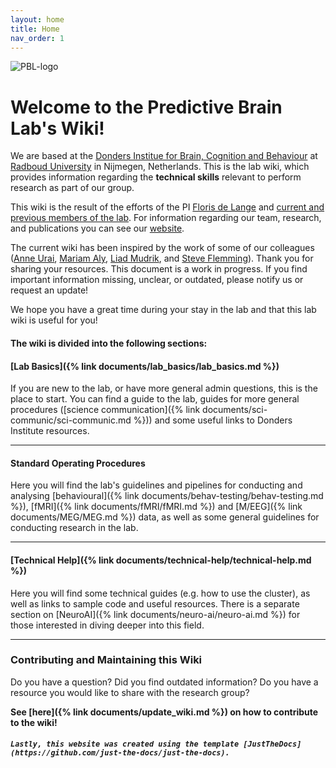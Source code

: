 ```yaml
---
layout: home
title: Home
nav_order: 1
---
```

![PBL-logo](./images/PBL-logo-SVG-P.png)

# Welcome to the Predictive Brain Lab's Wiki!

We are based at the [Donders Institue for Brain, Cognition and Behaviour](https://www.ru.nl/en/donders-institute) at [Radboud University](https://www.ru.nl/en) in Nijmegen, Netherlands. This is the lab wiki, which provides information regarding the **technical skills** relevant to perform research as part of our group. 

This wiki is the result of the efforts of the PI [Floris de Lange](https://www.predictivebrainlab.com/people/floris-de-lange) and [current and previous members of the lab](https://www.predictivebrainlab.com/people). For information regarding our team, research, and publications you can see our [website](https://www.predictivebrainlab.com/). 

The current wiki has been inspired by the work of some of our colleagues ([Anne Urai](https://anne-urai.github.io/lab_wiki/Practical.html), [Mariam Aly](https://osf.io/mdh87/wiki/Stimuli/), [Liad Mudrik](https://osf.io/5kfrc/wiki/home/), and [Steve Flemming](https://metacoglab.github.io/lab_wiki/)). Thank you for sharing your resources. 
This document is a work in progress. If you find important information missing, unclear, or outdated, please notify us or request an update!

We hope you have a great time during your stay in the lab and that this lab wiki is useful for you!


#### The wiki is divided into the following sections:
  

#### [Lab Basics]({% link documents/lab_basics/lab_basics.md %})

If you are new to the lab, or have more general admin questions, this is the place to start. You can find a guide to the lab, guides for more general procedures ([science communication]({% link documents/sci-communic/sci-communic.md %})) and some useful links to Donders Institute resources.

* * * 
#### Standard Operating Procedures

Here you will find the lab's guidelines and pipelines for conducting and analysing [behavioural]({% link documents/behav-testing/behav-testing.md %}), [fMRI]({% link documents/fMRI/fMRI.md %}) and [M/EEG]({% link documents/MEG/MEG.md %}) data, as well as some general guidelines for conducting research in the lab. 

* * * 

#### [Technical Help]({% link documents/technical-help/technical-help.md %})

Here you will find some technical guides (e.g. how to use the cluster), as well as links to sample code and useful resources. There is a separate section on [NeuroAI]({% link documents/neuro-ai/neuro-ai.md %}) for those interested in diving deeper into this field. 

* * * 

### Contributing and Maintaining this Wiki

Do you have a question? Did you find outdated information? Do you have a resource you would like to share with the research group?

**See [here]({% link documents/update_wiki.md %}) on how to contribute to the wiki!**


##### `Lastly, this website was created using the template [JustTheDocs](https://github.com/just-the-docs/just-the-docs).`
